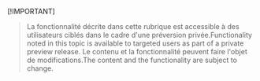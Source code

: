  [!IMPORTANT]
> <span data-ttu-id="844a4-101">La fonctionnalité décrite dans cette rubrique est accessible à des utilisateurs ciblés dans le cadre d'une préversion privée.</span><span class="sxs-lookup"><span data-stu-id="844a4-101">Functionality noted in this topic is available to targeted users as part of a private preview release.</span></span> <span data-ttu-id="844a4-102">Le contenu et la fonctionnalité peuvent faire l'objet de modifications.</span><span class="sxs-lookup"><span data-stu-id="844a4-102">The content and the functionality are subject to change.</span></span> 
